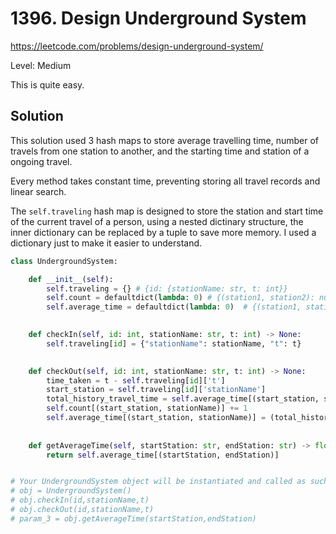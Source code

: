 # 1396. Design Underground System

https://leetcode.com/problems/design-underground-system/

Level: Medium

This is quite easy.

## Solution

This solution used 3 hash maps to store average travelling time, number of travels from one station to another, and
the starting time and station of a ongoing travel.

Every method takes constant time, preventing storing all travel records and linear search.

The `self.traveling` hash map is designed to store the station and start time of the current travel of a person, using
a nested dictinary structure, the inner dictionary can be replaced by a tuple to save more memory. I used a dictionary 
just to make it easier to understand.

```python
class UndergroundSystem:

    def __init__(self):
        self.traveling = {} # {id: {stationName: str, t: int}}
        self.count = defaultdict(lambda: 0) # {(station1, station2): number_of_travel}
        self.average_time = defaultdict(lambda: 0)  # {(station1, station2): time}
        

    def checkIn(self, id: int, stationName: str, t: int) -> None:
        self.traveling[id] = {"stationName": stationName, "t": t}
        

    def checkOut(self, id: int, stationName: str, t: int) -> None:
        time_taken = t - self.traveling[id]['t']
        start_station = self.traveling[id]['stationName']
        total_history_travel_time = self.average_time[(start_station, stationName)] * self.count[(start_station, stationName)]
        self.count[(start_station, stationName)] += 1
        self.average_time[(start_station, stationName)] = (total_history_travel_time + time_taken) / self.count[(start_station, stationName)]
        
        
    def getAverageTime(self, startStation: str, endStation: str) -> float:
        return self.average_time[(startStation, endStation)]


# Your UndergroundSystem object will be instantiated and called as such:
# obj = UndergroundSystem()
# obj.checkIn(id,stationName,t)
# obj.checkOut(id,stationName,t)
# param_3 = obj.getAverageTime(startStation,endStation)
```